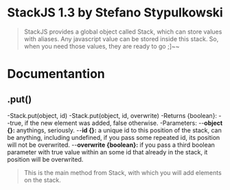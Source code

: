 StackJS 1.3 by Stefano Stypulkowski
===================================

>StackJS provides a global object called Stack, which can store values with aliases.
>Any javascript value can be stored inside this stack.
>So, when you need those values, they are ready to go ;]~~

# Documentantion

.put()
------
-Stack.put(object, id)
-Stack.put(object, id, overwrite)
-Returns {boolean}:
--true, if the new element was added, false otherwise.
-Parameters:
--**object {<anything>}:** anythings, seriously.
--**id {<anything>}:** a unique id to this position of the stack, can be anything, including undefined, if you pass some repeated id, its position will not be overwrited.
--**overwrite {boolean}:** if you pass a third boolean parameter with true value within an some id that already in the stack, it position will be overwrited.

> This is the main method from Stack, with which you will add elements on the stack.


